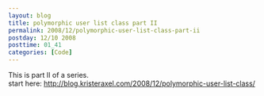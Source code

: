 ```yaml
---
layout: blog
title: polymorphic user list class part II
permalink: 2008/12/polymorphic-user-list-class-part-ii
postday: 12/10 2008
posttime: 01_41
categories: [Code]
---
```


<p>This is part II of a series.<br />
start here: <a href="http://blog.kristeraxel.com/2008/12/polymorphic-user-list-class/">http://blog.kristeraxel.com/2008/12/polymorphic-user-list-class/</a></p>


<script src="https://gist.github.com/860933.js?file=polymorphic_user_list2.rb"></script>
